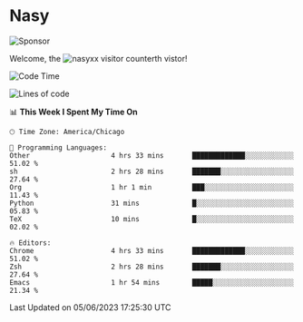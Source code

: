 # Nasy

<!--
<p align="center">
<img height="200" src="https://github-readme-stats.vercel.app/api?username=nasyxx&count_private=true&show_icons=true&theme=dracula&include_all_commits=true"/>
<img height="200" src="https://github-readme-stats.vercel.app/api/top-langs/?username=nasyxx&theme=dracula&hide=html,jupyter+notebook&count_private=true&show_icons=true"/>
</p>

  
----------------
-->

![Sponsor](https://img.shields.io/static/v1.svg?label=Sponsor&message=%E2%9D%A4&logo=GitHub&style=flat&color=pink)
 
Welcome, the ![nasyxx visitor counter](https://count.getloli.com/get/@nasyxx?theme=rule34)th vistor!
 
<!--START_SECTION:waka-->
![Code Time](http://img.shields.io/badge/Code%20Time-3%2C553%20hrs%2058%20mins-blue)

![Lines of code](https://img.shields.io/badge/From%20Hello%20World%20I%27ve%20Written-6.3%20million%20lines%20of%20code-blue)

📊 **This Week I Spent My Time On** 

```text
🕑︎ Time Zone: America/Chicago

💬 Programming Languages: 
Other                    4 hrs 33 mins       █████████████░░░░░░░░░░░░   51.02 % 
sh                       2 hrs 28 mins       ███████░░░░░░░░░░░░░░░░░░   27.64 % 
Org                      1 hr 1 min          ███░░░░░░░░░░░░░░░░░░░░░░   11.43 % 
Python                   31 mins             █░░░░░░░░░░░░░░░░░░░░░░░░   05.83 % 
TeX                      10 mins             █░░░░░░░░░░░░░░░░░░░░░░░░   02.02 % 

🔥 Editors: 
Chrome                   4 hrs 33 mins       █████████████░░░░░░░░░░░░   51.02 % 
Zsh                      2 hrs 28 mins       ███████░░░░░░░░░░░░░░░░░░   27.64 % 
Emacs                    1 hr 54 mins        █████░░░░░░░░░░░░░░░░░░░░   21.34 % 
```


 Last Updated on 05/06/2023 17:25:30 UTC
<!--END_SECTION:waka-->

<!-- ![visitors](https://visitor-badge.laobi.icu/badge?page_id=nasyxx.nasyxx) -->
